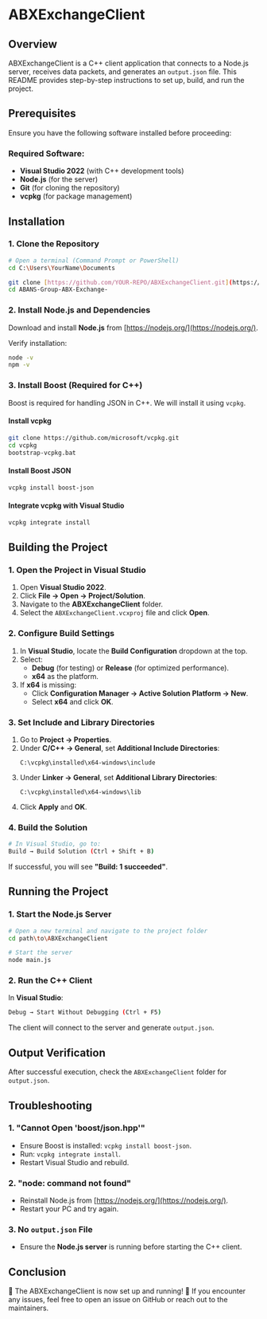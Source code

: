 # ABXExchangeClient

## Overview
ABXExchangeClient is a C++ client application that connects to a Node.js server, receives data packets, and generates an `output.json` file. This README provides step-by-step instructions to set up, build, and run the project.

## Prerequisites
Ensure you have the following software installed before proceeding:

### Required Software:
- **Visual Studio 2022** (with C++ development tools)
- **Node.js** (for the server)
- **Git** (for cloning the repository)
- **vcpkg** (for package management)

## Installation

### 1. Clone the Repository
```sh
# Open a terminal (Command Prompt or PowerShell)
cd C:\Users\YourName\Documents

git clone [https://github.com/YOUR-REPO/ABXExchangeClient.git](https://github.com/Hardik-Aswal/ABANS-Group-ABX-Exchange-)
cd ABANS-Group-ABX-Exchange-
```

### 2. Install Node.js and Dependencies
Download and install **Node.js** from [https://nodejs.org/](https://nodejs.org/).

Verify installation:
```sh
node -v
npm -v
```

### 3. Install Boost (Required for C++)
Boost is required for handling JSON in C++. We will install it using `vcpkg`.

#### Install vcpkg
```sh
git clone https://github.com/microsoft/vcpkg.git
cd vcpkg
bootstrap-vcpkg.bat
```

#### Install Boost JSON
```sh
vcpkg install boost-json
```

#### Integrate vcpkg with Visual Studio
```sh
vcpkg integrate install
```

## Building the Project

### 1. Open the Project in Visual Studio
1. Open **Visual Studio 2022**.
2. Click **File → Open → Project/Solution**.
3. Navigate to the **ABXExchangeClient** folder.
4. Select the `ABXExchangeClient.vcxproj` file and click **Open**.

### 2. Configure Build Settings
1. In **Visual Studio**, locate the **Build Configuration** dropdown at the top.
2. Select:
   - **Debug** (for testing) or **Release** (for optimized performance).
   - **x64** as the platform.
3. If **x64** is missing:
   - Click **Configuration Manager → Active Solution Platform → New**.
   - Select **x64** and click **OK**.

### 3. Set Include and Library Directories
1. Go to **Project → Properties**.
2. Under **C/C++ → General**, set **Additional Include Directories**:
   ```
   C:\vcpkg\installed\x64-windows\include
   ```
3. Under **Linker → General**, set **Additional Library Directories**:
   ```
   C:\vcpkg\installed\x64-windows\lib
   ```
4. Click **Apply** and **OK**.

### 4. Build the Solution
```sh
# In Visual Studio, go to:
Build → Build Solution (Ctrl + Shift + B)
```
If successful, you will see **"Build: 1 succeeded"**.

## Running the Project

### 1. Start the Node.js Server
```sh
# Open a new terminal and navigate to the project folder
cd path\to\ABXExchangeClient

# Start the server
node main.js
```

### 2. Run the C++ Client
In **Visual Studio**:
```sh
Debug → Start Without Debugging (Ctrl + F5)
```
The client will connect to the server and generate `output.json`.

## Output Verification
After successful execution, check the `ABXExchangeClient` folder for `output.json`.

## Troubleshooting

### 1. "Cannot Open 'boost/json.hpp'"
- Ensure Boost is installed: `vcpkg install boost-json`.
- Run: `vcpkg integrate install`.
- Restart Visual Studio and rebuild.

### 2. "node: command not found"
- Reinstall Node.js from [https://nodejs.org/](https://nodejs.org/).
- Restart your PC and try again.

### 3. No `output.json` File
- Ensure the **Node.js server** is running before starting the C++ client.

## Conclusion
🎉 The ABXExchangeClient is now set up and running! 🚀 If you encounter any issues, feel free to open an issue on GitHub or reach out to the maintainers.

